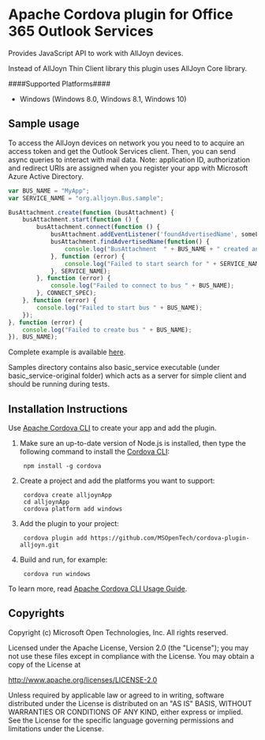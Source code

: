 Apache Cordova plugin for Office 365 Outlook Services
=============================
Provides JavaScript API to work with AllJoyn devices.

Instead of AllJoyn Thin Client library this plugin uses AllJoyn Core library.

####Supported Platforms####

- Windows (Windows 8.0, Windows 8.1, Windows 10)

## Sample usage ##
To access the AllJoyn devices on network you you need to    to acquire an access token and get the Outlook Services client. Then, you can send async queries to interact with mail data. Note: application ID, authorization and redirect URIs are assigned when you register your app with Microsoft Azure Active Directory.

```javascript
var BUS_NAME = "MyApp";
var SERVICE_NAME = "org.alljoyn.Bus.sample";

BusAttachment.create(function (busAttachment) {
    busAttachment.start(function () {
        busAttachment.connect(function () {
            busAttachment.addEventListener('foundAdvertisedName', someListener);
            busAttachment.findAdvertisedName(function() {
                console.log("BusAttachment  " + BUS_NAME + " created and connected successfully");
            }, function (error) {
                console.log("Failed to start search for " + SERVICE_NAME);
            }, SERVICE_NAME);
        }, function (error) {
            console.log("Failed to connect to bus " + BUS_NAME);
        }, CONNECT_SPEC);
    }, function (error) {
        console.log("Failed to start bus " + BUS_NAME);
    });
}, function (error) {
    console.log("Failed to create bus " + BUS_NAME);
}), BUS_NAME);
```
Complete example is available [here](samples/simple_client).

Samples directory contains also basic_service executable (under basic_service-original folder) which acts as a server for simple client and should be running during tests.

## Installation Instructions ##

Use [Apache Cordova CLI](http://cordova.apache.org/docs/en/edge/guide_cli_index.md.html) to create your app and add the plugin.

1. Make sure an up-to-date version of Node.js is installed, then type the following command to install the [Cordova CLI](https://github.com/apache/cordova-cli):

        npm install -g cordova

2. Create a project and add the platforms you want to support:

        cordova create alljoynApp
        cd alljoynApp
        cordova platform add windows

3. Add the plugin to your project:

        cordova plugin add https://github.com/MSOpenTech/cordova-plugin-alljoyn.git

4. Build and run, for example:

        cordova run windows

To learn more, read [Apache Cordova CLI Usage Guide](http://cordova.apache.org/docs/en/edge/guide_cli_index.md.html).

## Copyrights ##
Copyright (c) Microsoft Open Technologies, Inc. All rights reserved.

Licensed under the Apache License, Version 2.0 (the "License"); you may not use these files except in compliance with the License. You may obtain a copy of the License at

http://www.apache.org/licenses/LICENSE-2.0

Unless required by applicable law or agreed to in writing, software distributed under the License is distributed on an "AS IS" BASIS, WITHOUT WARRANTIES OR CONDITIONS OF ANY KIND, either express or implied. See the License for the specific language governing permissions and limitations under the License.
